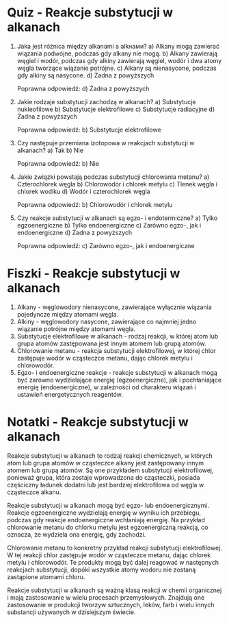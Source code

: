  # Quiz - Reakcje substytucji w alkanach

1. Jaka jest różnica między alkanami a alkнами?
    a) Alkany mogą zawierać wiązania podwójne, podczas gdy alkany nie mogą.
    b) Alkany zawierają węgiel i wodór, podczas gdy alkiny zawierają węgiel, wodór i dwa atomy węgla tworzące wiązanie potrójne.
    c) Alkany są nienasycone, podczas gdy alkiny są nasycone.
    d) Żadna z powyższych

    Poprawna odpowiedź: d) Żadna z powyższych

2. Jakie rodzaje substytucji zachodzą w alkanach?
    a) Substytucje nukleofilowe
    b) Substytucje elektrofilowe
    c) Substytucje radiacyjne
    d) Żadna z powyższych

    Poprawna odpowiedź: b) Substytucje elektrofilowe

3. Czy następuje przemiana izotopowa w reakcjach substytucji w alkanach?
    a) Tak
    b) Nie

    Poprawna odpowiedź: b) Nie

4. Jakie związki powstają podczas substytucji chlorowania metanu?
    a) Czterochlorek węgla
    b) Chlorowodór i chlorek metylu
    c) Tlenek węgla i chlorek wodiku
    d) Wodór i czterochlorek węgla

    Poprawna odpowiedź: b) Chlorowodór i chlorek metylu

5. Czy reakcje substytucji w alkanach są egzo- i endotermiczne?
    a) Tylko egzoenergiczne
    b) Tylko endoenergiczne
    c) Zarówno egzo-, jak i endoenergiczne
    d) Żadna z powyższych

    Poprawna odpowiedź: c) Zarówno egzo-, jak i endoenergiczne

# Fiszki - Reakcje substytucji w alkanach

1. Alkany - węglowodory nienasycone, zawierające wyłącznie wiązania pojedyncze między atomami węgla.
2. Alkiny - węglowodory nasycone, zawierające co najmniej jedno wiązanie potrójne między atomami węgla.
3. Substytucje elektrofilowe w alkanach - rodzaj reakcji, w której atom lub grupa atomów zastępowana jest innym atomem lub grupą atomów.
4. Chlorowanie metanu - reakcja substytucji elektrofilowej, w której chlor zastępuje wodór w cząsteczce metanu, dając chlorek metylu i chlorowodór.
5. Egzo- i endoenergiczne reakcje - reakcje substytucji w alkanach mogą być zarówno wydzielające energię (egzoenergiczne), jak i pochłaniające energię (endoenergiczne), w zależności od charakteru wiązań i ustawień energetycznych reagentów.

# Notatki - Reakcje substytucji w alkanach

Reakcje substytucji w alkanach to rodzaj reakcji chemicznych, w których atom lub grupa atomów w cząsteczce alkany jest zastępowany innym atomem lub grupą atomów. Są one przykładem substytucji elektrofilowej, ponieważ grupa, która zostaje wprowadzona do cząsteczki, posiada częściczny ładunek dodatni lub jest bardziej elektrofilowa od węgla w cząsteczce alkanu.

Reakcje substytucji w alkanach mogą być egzo- lub endoenergicznymi. Reakcje egzoenergiczne wydzielają energię w wyniku ich przebiegu, podczas gdy reakcje endoenergiczne wchłaniają energię. Na przykład chlorowanie metanu do chlorku metylu jest egzoenergiczną reakcją, co oznacza, że wydziela ona energię, gdy zachodzi.

Chlorowanie metanu to konkretny przykład reakcji substytucji elektrofilowej. W tej reakcji chlor zastępuje wodór w cząsteczce metanu, dając chlorek metylu i chlorowodór. Te produkty mogą być dalej reagować w następnych reakcjach substytucji, dopóki wszystkie atomy wodoru nie zostaną zastąpione atomami chloru.

Reakcje substytucji w alkanach są ważną klasą reakcji w chemii organicznej i mają zastosowanie w wielu procesach przemysłowych. Znajdują one zastosowanie w produkcji tworzyw sztucznych, leków, farb i wielu innych substancji używanych w dzisiejszym świecie.
